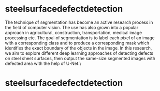 # steelsurfacedefectdetection
The technique of segmentation has become an active research process in the field of computer vision. The use has also grown into a popular approach in agricultural, construction, transportation, medical image processing etc. The goal of segmentation is to label each pixel of an image with a corresponding class and to produce a corresponding mask which identifies the exact boundary of the objects in the image. In this research, we aim to explore different deep learning approaches of detecting defects on steel sheet surfaces, then output the same-size segmented images with defected area with the help of U-Net.\\
# steelsurfacedefectdetection
